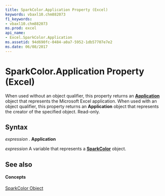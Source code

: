 ```yaml
---
title: SparkColor.Application Property (Excel)
keywords: vbaxl10.chm882073
f1_keywords:
- vbaxl10.chm882073
ms.prod: excel
api_name:
- Excel.SparkColor.Application
ms.assetid: 94d690fc-0484-a0a7-5952-1db57707e7e2
ms.date: 06/08/2017
---
```



# SparkColor.Application Property (Excel)

When used without an object qualifier, this property returns an **[Application](application-object-excel.md)** object that represents the Microsoft Excel application. When used with an object qualifier, this property returns an **Application** object that represents the creator of the specified object. Read-only.


## Syntax

 _expression_ . **Application**

 _expression_ A variable that represents a **[SparkColor](sparkcolor-object-excel.md)** object.


## See also


#### Concepts


[SparkColor Object](sparkcolor-object-excel.md)

